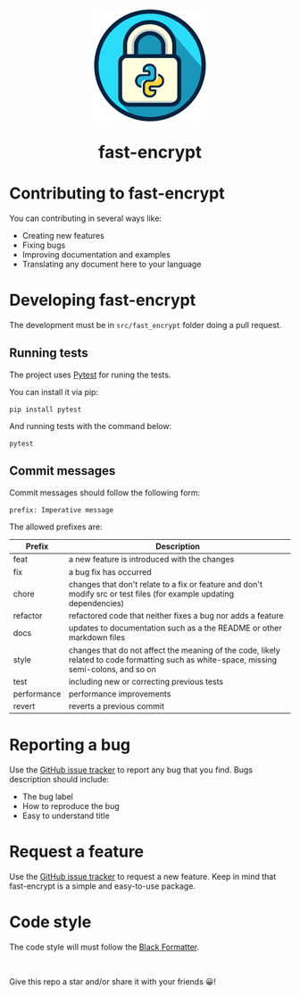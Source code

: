 <h1 align="center">
    <img src="../img/logo.png" width="200"/>
    <br/>
    <p style="font-size: 30px">fast-encrypt</p>
</h1>

# Contributing to fast-encrypt

You can contributing in several ways like:

- Creating new features
- Fixing bugs
- Improving documentation and examples
- Translating any document here to your language

# Developing fast-encrypt

The development must be in ```src/fast_encrypt``` folder doing a pull request.

## Running tests

The project uses [Pytest](https://docs.pytest.org/en/7.4.x/) for runing the tests.

You can install it via pip:

```
pip install pytest
```

And running tests with the command below:

```
pytest
```

## Commit messages

Commit messages should follow the following form:

```
prefix: Imperative message
```

The allowed prefixes are:

| Prefix | Description |
| --- | --- |
| feat | a new feature is introduced with the changes |
| fix | a bug fix has occurred |
| chore | changes that don't relate to a fix or feature and don't modify src or test files (for example updating dependencies) |
| refactor | refactored code that neither fixes a bug nor adds a feature |
| docs | updates to documentation such as a the README or other markdown files |
| style | changes that do not affect the meaning of the code, likely related to code formatting such as white-space, missing semi-colons, and so on |
| test | including new or correcting previous tests |
| performance | performance improvements |
| revert | reverts a previous commit |

# Reporting a bug

Use the [GitHub issue tracker](https://github.com/Alberto-Frigatto/fast-encrypt/issues) to report any bug that you find. Bugs description should include:

- The bug label
- How to reproduce the bug
- Easy to understand title

# Request a feature

Use the [GitHub issue tracker](https://github.com/Alberto-Frigatto/fast-encrypt/issues) to request a new feature. Keep in mind that fast-encrypt is a simple and easy-to-use package.

# Code style

The code style will must follow the [Black Formatter](https://black.readthedocs.io/en/stable/).

<br/>

Give this repo a star and/or share it with your friends 😀!
